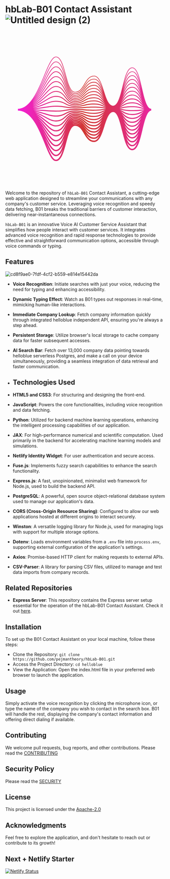# hbLab-B01 Contact Assistant ![Untitled design (2)](https://github.com/pejmantheory/hbLab-B01/assets/81389644/f3c88cfb-ddc7-47f6-8c43-3cc95940e6ff)<svg xmlns="http://www.w3.org/2000/svg" xmlns:xlink="http://www.w3.org/1999/xlink" width="500" zoomAndPan="magnify" viewBox="0 0 375 374.999991" height="500" preserveAspectRatio="xMidYMid meet" version="1.0"><defs><clipPath id="34b85fa005"><path d="M 29.476562 73.363281 L 345.226562 73.363281 L 345.226562 320.863281 L 29.476562 320.863281 Z M 29.476562 73.363281 " clip-rule="nonzero"/></clipPath><clipPath id="fcef4ce2b4"><path d="M 323.308594 148.664062 C 317.449219 123.3125 311.914062 99.363281 300.109375 99.363281 C 288.320312 99.363281 282.78125 121.542969 276.917969 145.027344 C 271.433594 166.988281 265.765625 189.695312 255 189.695312 C 244.207031 189.695312 238.546875 171.90625 233.078125 154.703125 C 227.460938 137.050781 221.652344 118.792969 209.894531 118.792969 C 198.242188 118.792969 192.414062 128.679688 186.773438 138.238281 C 181.074219 147.90625 175.6875 157.039062 164.789062 157.039062 C 154.015625 157.039062 148.351562 136.089844 142.875 115.828125 C 137.007812 94.136719 131.46875 73.648438 119.6875 73.648438 C 110.1875 73.648438 102.105469 93.109375 91.875 117.746094 C 77.222656 153.03125 58.988281 196.949219 29.476562 196.949219 L 29.476562 201.234375 C 61.652344 201.234375 79.046875 244.386719 93.023438 279.0625 C 102.371094 302.257812 109.753906 320.578125 119.6875 320.578125 C 132.222656 320.578125 137.859375 299.734375 143.828125 277.664062 C 149.210938 257.765625 154.773438 237.1875 164.789062 237.1875 C 175.125 237.1875 180.371094 246.082031 185.921875 255.5 C 191.703125 265.296875 197.679688 275.429688 209.894531 275.429688 C 222.378906 275.429688 228.296875 256.824219 234.019531 238.832031 C 239.382812 221.96875 244.929688 204.53125 255.003906 204.53125 C 264.992188 204.53125 270.566406 226.855469 275.957031 248.449219 C 281.917969 272.316406 287.546875 294.863281 300.113281 294.863281 C 312.6875 294.863281 318.3125 271.511719 324.269531 246.785156 C 329.410156 225.433594 335.242188 201.234375 345.21875 201.234375 L 345.21875 196.949219 C 334.46875 196.949219 328.792969 172.402344 323.308594 148.664062 Z M 164.789062 226.570312 C 161.601562 226.570312 158.84375 227.75 156.40625 229.777344 C 158.832031 227.367188 161.582031 225.925781 164.789062 225.925781 C 175.355469 225.925781 180.613281 232.292969 186.179688 239.035156 C 191.945312 246.019531 197.910156 253.242188 209.894531 253.242188 C 216.316406 253.242188 221 249.582031 224.828125 244.246094 C 220.96875 251.863281 216.375 257.53125 209.894531 257.53125 C 199.410156 257.53125 194.15625 250.320312 188.597656 242.6875 C 182.824219 234.765625 176.855469 226.570312 164.789062 226.570312 Z M 232.617188 193.511719 C 227.03125 192.675781 221.253906 191.8125 209.894531 191.8125 C 198.574219 191.8125 192.816406 192.277344 187.25 192.726562 C 181.730469 193.171875 176.019531 193.632812 164.789062 193.632812 C 153.613281 193.632812 147.929688 192.632812 142.433594 191.664062 C 136.84375 190.679688 131.058594 189.664062 119.683594 189.664062 C 110.65625 189.664062 102.621094 190.914062 93.316406 192.367188 C 85.476562 193.589844 76.589844 194.972656 65.074219 195.984375 C 76.777344 193.445312 85.816406 189.953125 93.78125 186.867188 C 103.363281 183.160156 110.933594 180.226562 119.683594 180.226562 C 130.691406 180.226562 136.054688 183.058594 141.730469 186.058594 C 147.390625 189.050781 153.246094 192.140625 164.789062 192.140625 C 176.195312 192.140625 181.992188 190.738281 187.597656 189.378906 C 193.078125 188.050781 198.75 186.675781 209.894531 186.675781 C 220.941406 186.675781 226.3125 189.089844 232.003906 191.644531 C 234.074219 192.574219 236.171875 193.515625 238.5625 194.332031 C 236.414062 194.082031 234.503906 193.796875 232.617188 193.511719 Z M 238.414062 196.59375 C 236.195312 196.855469 234.21875 197.148438 232.273438 197.4375 C 226.773438 198.261719 221.082031 199.113281 209.894531 199.113281 C 198.667969 199.113281 192.957031 198.652344 187.4375 198.207031 C 181.871094 197.757812 176.113281 197.292969 164.789062 197.292969 C 153.410156 197.292969 147.628906 198.3125 142.035156 199.296875 C 136.539062 200.265625 130.859375 201.265625 119.6875 201.265625 C 110.800781 201.265625 103.246094 200.683594 93.679688 199.953125 C 85.925781 199.359375 77.152344 198.6875 65.789062 198.191406 C 77.121094 197.179688 85.902344 195.8125 93.664062 194.601562 C 103.253906 193.105469 110.832031 191.925781 119.6875 191.925781 C 130.863281 191.925781 136.546875 192.925781 142.042969 193.894531 C 147.632812 194.878906 153.414062 195.894531 164.789062 195.894531 C 176.113281 195.894531 181.867188 195.429688 187.433594 194.980469 C 192.953125 194.535156 198.664062 194.074219 209.894531 194.074219 C 221.089844 194.074219 226.777344 194.925781 232.28125 195.75 C 234.226562 196.039062 236.195312 196.332031 238.414062 196.59375 Z M 93.5 202.300781 C 102.734375 203.007812 110.710938 203.621094 119.6875 203.621094 C 131.066406 203.621094 136.847656 202.601562 142.441406 201.617188 C 147.933594 200.648438 153.617188 199.648438 164.789062 199.648438 C 176.019531 199.648438 181.726562 200.109375 187.246094 200.554688 C 192.8125 201.003906 198.570312 201.46875 209.894531 201.46875 C 221.257812 201.46875 227.035156 200.605469 232.621094 199.769531 C 234.253906 199.523438 235.90625 199.277344 237.710938 199.050781 C 235.644531 199.800781 233.785156 200.636719 231.945312 201.460938 C 226.273438 204.011719 220.910156 206.417969 209.894531 206.417969 C 198.765625 206.417969 193.355469 205.109375 187.628906 203.71875 C 182.015625 202.359375 176.210938 200.953125 164.789062 200.953125 C 153.210938 200.953125 147.34375 204.054688 141.667969 207.054688 C 136.007812 210.042969 130.660156 212.867188 119.6875 212.867188 C 110.953125 212.867188 103.492188 210.550781 94.050781 207.617188 C 86.449219 205.257812 77.867188 202.59375 66.808594 200.59375 C 77.59375 201.082031 86.023438 201.726562 93.5 202.300781 Z M 277.335938 200.222656 C 282.933594 201.292969 288.722656 202.394531 300.109375 202.394531 C 311.457031 202.394531 317.222656 201.738281 322.796875 201.101562 C 324.574219 200.898438 326.375 200.691406 328.367188 200.507812 C 326.097656 201.425781 324.085938 202.460938 322.101562 203.488281 C 316.4375 206.421875 311.089844 209.191406 300.109375 209.191406 C 289.160156 209.191406 283.820312 206.136719 278.164062 202.902344 C 275.816406 201.558594 273.433594 200.203125 270.628906 199.066406 C 273.089844 199.414062 275.230469 199.820312 277.335938 200.222656 Z M 269.941406 196.59375 C 272.878906 196.210938 275.34375 195.742188 277.769531 195.28125 C 283.261719 194.230469 288.941406 193.148438 300.109375 193.148438 C 311.226562 193.148438 316.632812 194.714844 322.351562 196.371094 C 324.414062 196.964844 326.503906 197.570312 328.886719 198.097656 C 326.578125 198.300781 324.539062 198.53125 322.53125 198.761719 C 317.019531 199.390625 311.320312 200.039062 300.109375 200.039062 C 288.945312 200.039062 283.265625 198.957031 277.777344 197.910156 C 275.347656 197.449219 272.882812 196.976562 269.941406 196.59375 Z M 322.980469 194.199219 C 317.359375 192.570312 311.546875 190.886719 300.109375 190.886719 C 288.726562 190.886719 282.941406 191.992188 277.34375 193.058594 C 275.019531 193.503906 272.652344 193.953125 269.859375 194.324219 C 272.972656 193.136719 275.554688 191.664062 278.09375 190.210938 C 283.765625 186.964844 289.121094 183.902344 300.109375 183.902344 C 311.050781 183.902344 316.390625 187.605469 322.046875 191.527344 C 324.152344 192.984375 326.289062 194.464844 328.730469 195.746094 C 326.707031 195.273438 324.859375 194.742188 322.980469 194.199219 Z M 232.890625 189.671875 C 227.242188 187.132812 221.402344 184.511719 209.894531 184.511719 C 198.488281 184.511719 192.691406 185.914062 187.085938 187.273438 C 181.605469 188.601562 175.9375 189.972656 164.789062 189.972656 C 153.78125 189.972656 148.417969 187.140625 142.742188 184.144531 C 137.082031 181.152344 131.230469 178.0625 119.6875 178.0625 C 110.53125 178.0625 102.40625 181.207031 93 184.847656 C 85.125 187.898438 76.1875 191.351562 64.621094 193.859375 C 76.546875 189.789062 85.742188 184.125 93.835938 179.128906 C 103.433594 173.210938 111.015625 168.53125 119.6875 168.53125 C 130.570312 168.53125 135.90625 173.226562 141.554688 178.203125 C 147.242188 183.210938 153.125 188.386719 164.789062 188.386719 C 176.269531 188.386719 182.09375 186.035156 187.730469 183.757812 C 193.433594 181.457031 198.820312 179.28125 209.894531 179.28125 C 220.828125 179.28125 226.171875 183.28125 231.828125 187.515625 C 233.875 189.046875 235.949219 190.59375 238.304688 191.949219 C 236.410156 191.25 234.667969 190.46875 232.890625 189.671875 Z M 93.324219 209.957031 C 102.582031 212.832031 110.582031 215.316406 119.6875 215.316406 C 131.265625 215.316406 137.132812 212.214844 142.808594 209.21875 C 148.46875 206.226562 153.816406 203.402344 164.789062 203.402344 C 175.917969 203.402344 181.328125 204.710938 187.054688 206.101562 C 192.667969 207.460938 198.472656 208.867188 209.894531 208.867188 C 221.433594 208.867188 227.289062 206.238281 232.949219 203.695312 C 234.078125 203.1875 235.195312 202.6875 236.34375 202.210938 C 234.710938 203.273438 233.191406 204.40625 231.6875 205.53125 C 226.0625 209.742188 220.75 213.71875 209.894531 213.71875 C 198.867188 213.71875 193.5 211.550781 187.816406 209.257812 C 182.160156 206.976562 176.3125 204.613281 164.789062 204.613281 C 153.035156 204.613281 147.117188 209.820312 141.398438 214.859375 C 135.78125 219.800781 130.480469 224.46875 119.683594 224.46875 C 111.101562 224.46875 103.726562 220.441406 94.390625 215.347656 C 87.039062 211.332031 78.777344 206.824219 68.210938 203.351562 C 78.273438 205.285156 86.230469 207.753906 93.324219 209.957031 Z M 276.949219 205.027344 C 282.632812 208.28125 288.507812 211.640625 300.109375 211.640625 C 311.6875 211.640625 317.554688 208.605469 323.226562 205.664062 C 324.476562 205.015625 325.714844 204.378906 327 203.777344 C 325.160156 205.203125 323.472656 206.753906 321.804688 208.289062 C 316.191406 213.460938 310.890625 218.34375 300.109375 218.34375 C 289.34375 218.34375 284.042969 213.292969 278.433594 207.941406 C 276.433594 206.035156 274.402344 204.109375 272.113281 202.40625 C 273.789062 203.226562 275.359375 204.117188 276.949219 205.027344 Z M 323.28125 189.746094 C 317.601562 185.808594 311.726562 181.734375 300.109375 181.734375 C 288.546875 181.734375 282.683594 185.085938 277.019531 188.328125 C 274.839844 189.578125 272.703125 190.792969 270.28125 191.824219 C 273.289062 189.871094 275.796875 187.480469 278.269531 185.121094 C 283.917969 179.738281 289.25 174.65625 300.109375 174.65625 C 310.929688 174.65625 316.257812 180.5 321.898438 186.6875 C 323.820312 188.792969 325.757812 190.917969 327.9375 192.816406 C 326.332031 191.855469 324.816406 190.808594 323.28125 189.746094 Z M 233.070312 185.855469 C 227.390625 181.605469 221.515625 177.210938 209.894531 177.210938 C 198.417969 177.210938 192.589844 179.5625 186.953125 181.835938 C 181.25 184.140625 175.863281 186.316406 164.789062 186.316406 C 153.902344 186.316406 148.570312 181.617188 142.921875 176.644531 C 137.234375 171.636719 131.351562 166.460938 119.6875 166.460938 C 110.425781 166.460938 102.234375 171.515625 92.75 177.367188 C 84.863281 182.230469 75.917969 187.742188 64.375 191.742188 C 76.398438 186.144531 85.671875 178.308594 93.832031 171.410156 C 103.464844 163.269531 111.070312 156.835938 119.6875 156.835938 C 130.492188 156.835938 135.824219 163.410156 141.46875 170.367188 C 147.160156 177.382812 153.042969 184.632812 164.789062 184.632812 C 176.324219 184.632812 182.171875 181.328125 187.828125 178.132812 C 193.511719 174.917969 198.878906 171.886719 209.894531 171.886719 C 220.75 171.886719 226.085938 177.476562 231.734375 183.394531 C 233.585938 185.335938 235.464844 187.296875 237.550781 189.0625 C 236.007812 188.054688 234.550781 186.964844 233.070312 185.855469 Z M 93.175781 217.578125 C 102.445312 222.640625 110.453125 227.011719 119.6875 227.011719 C 131.441406 227.011719 137.355469 221.804688 143.078125 216.765625 C 148.691406 211.824219 153.992188 207.15625 164.789062 207.15625 C 175.820312 207.15625 181.183594 209.324219 186.867188 211.617188 C 192.523438 213.902344 198.371094 216.261719 209.894531 216.261719 C 221.59375 216.261719 227.5 211.84375 233.210938 207.570312 C 233.539062 207.320312 233.871094 207.074219 234.199219 206.828125 C 233.28125 207.746094 232.382812 208.679688 231.496094 209.613281 C 225.894531 215.480469 220.605469 221.019531 209.894531 221.019531 C 198.964844 221.019531 193.632812 218.007812 187.988281 214.816406 C 182.296875 211.601562 176.410156 208.273438 164.789062 208.273438 C 152.886719 208.273438 146.949219 215.585938 141.214844 222.660156 C 135.617188 229.554688 130.332031 236.070312 119.683594 236.070312 C 111.242188 236.070312 103.9375 230.351562 94.691406 223.117188 C 87.714844 217.65625 79.914062 211.558594 70.078125 206.691406 C 79.214844 209.960938 86.570312 213.972656 93.175781 217.578125 Z M 276.679688 209.785156 C 282.40625 215.242188 288.324219 220.890625 300.109375 220.890625 C 311.882812 220.890625 317.804688 215.433594 323.527344 210.160156 C 323.910156 209.804688 324.292969 209.453125 324.675781 209.105469 C 323.628906 210.410156 322.617188 211.746094 321.613281 213.078125 C 316.015625 220.492188 310.730469 227.5 300.109375 227.5 C 289.492188 227.5 284.207031 220.441406 278.609375 212.972656 C 277.328125 211.257812 276.03125 209.53125 274.664062 207.878906 C 275.335938 208.503906 276.003906 209.140625 276.679688 209.785156 Z M 323.429688 185.292969 C 317.734375 179.042969 311.847656 172.582031 300.109375 172.582031 C 288.417969 172.582031 282.535156 178.195312 276.839844 183.621094 C 275.019531 185.359375 273.230469 187.0625 271.277344 188.574219 C 273.886719 186.019531 276.132812 183.023438 278.347656 180.066406 C 283.992188 172.527344 289.328125 165.40625 300.109375 165.40625 C 310.859375 165.40625 316.195312 173.414062 321.84375 181.890625 C 323.386719 184.210938 324.949219 186.546875 326.636719 188.726562 C 325.554688 187.617188 324.496094 186.460938 323.429688 185.292969 Z M 233.164062 182.03125 C 227.476562 176.070312 221.59375 169.90625 209.894531 169.90625 C 198.359375 169.90625 192.511719 173.210938 186.855469 176.410156 C 181.171875 179.621094 175.804688 182.65625 164.789062 182.65625 C 153.984375 182.65625 148.652344 176.082031 143.003906 169.121094 C 137.316406 162.109375 131.433594 154.859375 119.6875 154.859375 C 110.347656 154.859375 102.101562 161.828125 92.554688 169.902344 C 84.675781 176.5625 75.742188 184.105469 64.257812 189.589844 C 76.296875 182.472656 85.597656 172.503906 93.78125 163.722656 C 103.078125 153.753906 111.109375 145.140625 119.6875 145.140625 C 130.441406 145.140625 135.785156 153.605469 141.441406 162.570312 C 147.121094 171.570312 152.996094 180.878906 164.789062 180.878906 C 176.371094 180.878906 182.230469 176.621094 187.894531 172.503906 C 193.566406 168.382812 198.925781 164.488281 209.894531 164.488281 C 220.699219 164.488281 226.039062 171.683594 231.691406 179.300781 C 233.214844 181.351562 234.753906 183.421875 236.410156 185.351562 C 235.3125 184.28125 234.242188 183.164062 233.164062 182.03125 Z M 93.070312 225.191406 C 102.332031 232.445312 110.335938 238.707031 119.6875 238.707031 C 131.589844 238.707031 137.523438 231.394531 143.261719 224.320312 C 148.855469 217.425781 154.140625 210.910156 164.789062 210.910156 C 175.71875 210.910156 181.050781 213.921875 186.695312 217.113281 C 192.386719 220.332031 198.269531 223.660156 209.894531 223.660156 C 220.597656 223.660156 226.46875 218.578125 231.738281 213.164062 C 231.609375 213.335938 231.480469 213.507812 231.351562 213.679688 C 225.761719 221.210938 220.484375 228.324219 209.894531 228.324219 C 199.0625 228.324219 193.757812 224.46875 188.144531 220.386719 C 182.425781 216.230469 176.507812 211.933594 164.789062 211.933594 C 152.761719 211.933594 146.824219 221.339844 141.082031 230.4375 C 135.492188 239.300781 130.207031 247.671875 119.6875 247.671875 C 111.375 247.671875 104.128906 240.273438 94.953125 230.90625 C 88.519531 224.339844 81.382812 217.0625 72.570312 210.992188 C 80.535156 215.390625 87.109375 220.527344 93.070312 225.191406 Z M 278.734375 217.972656 C 278.347656 217.304688 277.957031 216.632812 277.5625 215.96875 C 282.992188 223.160156 288.910156 230.136719 300.109375 230.136719 C 310.886719 230.136719 316.769531 223.722656 322.035156 216.878906 C 321.851562 217.199219 321.667969 217.515625 321.484375 217.835938 C 315.886719 227.511719 310.601562 236.648438 300.109375 236.648438 C 289.617188 236.648438 284.332031 227.578125 278.734375 217.972656 Z M 323.488281 180.792969 C 317.800781 172.257812 311.917969 163.429688 300.109375 163.429688 C 288.339844 163.429688 282.457031 171.285156 276.765625 178.882812 C 275.445312 180.644531 274.140625 182.382812 272.777344 184.015625 C 274.78125 181.210938 276.585938 178.113281 278.371094 175.050781 C 284.027344 165.335938 289.375 156.164062 300.109375 156.164062 C 310.816406 156.164062 316.167969 166.347656 321.832031 177.132812 C 322.890625 179.15625 323.960938 181.191406 325.074219 183.164062 C 324.546875 182.382812 324.019531 181.589844 323.488281 180.792969 Z M 233.203125 178.179688 C 227.523438 170.523438 221.644531 162.605469 209.894531 162.605469 C 198.3125 162.605469 192.453125 166.863281 186.789062 170.980469 C 181.117188 175.101562 175.761719 178.996094 164.789062 178.996094 C 154.035156 178.996094 148.691406 170.527344 143.035156 161.566406 C 137.355469 152.5625 131.480469 143.257812 119.6875 143.257812 C 110.289062 143.257812 102 152.144531 92.40625 162.4375 C 84.539062 170.878906 75.617188 180.433594 64.203125 187.394531 C 76.210938 178.769531 85.515625 166.699219 93.703125 156.070312 C 103.054688 143.929688 111.128906 133.445312 119.6875 133.445312 C 130.417969 133.445312 135.773438 143.816406 141.445312 154.800781 C 147.109375 165.777344 152.96875 177.125 164.789062 177.125 C 176.40625 177.125 182.269531 171.917969 187.9375 166.882812 C 193.605469 161.847656 198.960938 157.09375 209.894531 157.09375 C 220.667969 157.09375 226.019531 165.902344 231.683594 175.230469 C 232.804688 177.078125 233.9375 178.9375 235.117188 180.734375 C 234.476562 179.894531 233.84375 179.039062 233.203125 178.179688 Z M 93.003906 232.816406 C 102.246094 242.253906 110.226562 250.402344 119.6875 250.402344 C 131.714844 250.402344 137.652344 240.992188 143.390625 231.898438 C 148.984375 223.035156 154.265625 214.664062 164.789062 214.664062 C 175.621094 214.664062 180.925781 218.519531 186.539062 222.597656 C 192.257812 226.753906 198.175781 231.054688 209.894531 231.054688 C 219.152344 231.054688 224.800781 226.261719 229.542969 220.511719 C 224.53125 228.605469 219.3125 235.625 209.894531 235.625 C 199.15625 235.625 193.871094 230.933594 188.28125 225.964844 C 182.539062 220.867188 176.601562 215.59375 164.789062 215.59375 C 152.652344 215.59375 146.71875 227.085938 140.984375 238.195312 C 135.386719 249.035156 130.101562 259.273438 119.6875 259.273438 C 111.492188 259.273438 103.933594 249.742188 95.179688 238.710938 C 89.472656 231.511719 83.207031 223.625 75.6875 216.703125 C 82.257812 221.855469 87.859375 227.566406 93.003906 232.816406 Z M 300.109375 239.382812 C 309.390625 239.382812 315.042969 233.308594 319.769531 225.992188 C 314.714844 236.585938 309.492188 245.804688 300.109375 245.804688 C 290.4375 245.804688 285.183594 236.167969 279.980469 225.347656 C 284.804688 232.941406 290.519531 239.382812 300.109375 239.382812 Z M 323.5 176.257812 C 317.824219 165.453125 311.957031 154.277344 300.113281 154.277344 C 288.292969 154.277344 282.421875 164.355469 276.742188 174.101562 C 275.976562 175.417969 275.214844 176.722656 274.445312 177.996094 C 275.804688 175.429688 277.089844 172.734375 278.363281 170.0625 C 284.039062 158.160156 289.398438 146.914062 300.113281 146.914062 C 310.800781 146.914062 316.164062 159.296875 321.84375 172.40625 C 322.449219 173.800781 323.054688 175.199219 323.671875 176.585938 C 323.613281 176.476562 323.558594 176.367188 323.5 176.257812 Z M 233.214844 174.304688 C 227.542969 164.960938 221.675781 155.304688 209.894531 155.304688 C 198.277344 155.304688 192.417969 160.511719 186.75 165.546875 C 181.078125 170.582031 175.726562 175.335938 164.789062 175.335938 C 154.058594 175.335938 148.703125 164.960938 143.03125 153.980469 C 137.367188 143.003906 131.507812 131.65625 119.6875 131.65625 C 110.246094 131.65625 101.921875 142.464844 92.285156 154.976562 C 84.433594 165.167969 75.539062 176.707031 64.21875 185.140625 C 76.152344 175.015625 85.429688 160.890625 93.601562 148.449219 C 103.007812 134.121094 111.132812 121.75 119.6875 121.75 C 130.40625 121.75 135.777344 134.039062 141.460938 147.050781 C 147.113281 159.992188 152.960938 173.371094 164.789062 173.371094 C 176.429688 173.371094 182.289062 167.21875 187.957031 161.273438 C 193.628906 155.320312 198.984375 149.695312 209.898438 149.695312 C 220.65625 149.695312 226.019531 160.132812 231.695312 171.183594 C 232.433594 172.621094 233.179688 174.0625 233.9375 175.488281 C 233.695312 175.09375 233.453125 174.699219 233.214844 174.304688 Z M 92.96875 240.464844 C 102.175781 252.074219 110.128906 262.097656 119.6875 262.097656 C 131.820312 262.097656 137.753906 250.605469 143.492188 239.492188 C 149.089844 228.65625 154.375 218.417969 164.789062 218.417969 C 175.53125 218.417969 180.8125 223.109375 186.40625 228.078125 C 192.144531 233.175781 198.082031 238.449219 209.894531 238.449219 C 218.011719 238.449219 223.355469 234.023438 227.734375 228.246094 C 223.203125 236.402344 218.171875 242.925781 209.894531 242.925781 C 199.246094 242.925781 193.976562 237.394531 188.398438 231.542969 C 182.644531 225.5 176.691406 219.25 164.789062 219.25 C 152.558594 219.25 146.632812 232.816406 140.902344 245.9375 C 135.296875 258.761719 130.007812 270.875 119.6875 270.875 C 111.605469 270.875 104.089844 259.585938 95.386719 246.515625 C 90.65625 239.414062 85.546875 231.746094 79.648438 224.636719 C 84.542969 229.855469 88.902344 235.339844 92.96875 240.464844 Z M 300.109375 248.628906 C 308.21875 248.628906 313.550781 243.023438 317.90625 235.671875 C 313.4375 246.113281 308.261719 254.957031 300.109375 254.957031 C 291.710938 254.957031 286.472656 245.792969 281.914062 235.195312 C 286.339844 242.765625 291.753906 248.628906 300.109375 248.628906 Z M 300.109375 145.125 C 288.269531 145.125 282.414062 157.410156 276.75 169.292969 C 276.460938 169.902344 276.167969 170.507812 275.878906 171.113281 C 276.714844 169.128906 277.53125 167.109375 278.34375 165.097656 C 283.78125 151.613281 289.40625 137.667969 300.109375 137.667969 C 310.796875 137.667969 316.425781 152.933594 321.871094 167.695312 C 322.097656 168.3125 322.328125 168.929688 322.554688 169.550781 C 317.167969 157.195312 311.328125 145.125 300.109375 145.125 Z M 209.894531 148 C 198.257812 148 192.394531 154.152344 186.730469 160.101562 C 181.058594 166.054688 175.703125 171.675781 164.789062 171.675781 C 154.070312 171.675781 148.699219 159.386719 143.015625 146.375 C 137.363281 133.433594 131.515625 120.054688 119.6875 120.054688 C 110.21875 120.054688 102.261719 132.171875 92.183594 147.519531 C 84.308594 159.515625 75.386719 173.097656 64.058594 183.019531 C 75.996094 171.394531 85.296875 155.160156 93.488281 140.859375 C 102.953125 124.328125 111.128906 110.054688 119.6875 110.054688 C 130.410156 110.054688 136.042969 124.929688 141.488281 139.316406 C 147.128906 154.214844 152.960938 169.617188 164.789062 169.617188 C 176.441406 169.617188 182.296875 162.527344 187.960938 155.667969 C 193.636719 148.792969 198.996094 142.300781 209.894531 142.300781 C 220.652344 142.300781 226.027344 154.371094 231.71875 167.148438 C 232.140625 168.097656 232.566406 169.050781 232.992188 170.003906 C 227.398438 159.113281 221.542969 148 209.894531 148 Z M 92.957031 248.136719 C 102.5 262.472656 110.039062 273.792969 119.6875 273.792969 C 130.609375 273.792969 136.503906 262.972656 141.71875 251.316406 C 141.421875 252.101562 141.125 252.886719 140.828125 253.667969 C 135.464844 267.832031 129.921875 282.476562 119.6875 282.476562 C 111.707031 282.476562 104.230469 269.433594 95.570312 254.332031 C 92.050781 248.1875 88.316406 241.675781 84.195312 235.34375 C 87.300781 239.648438 90.195312 243.992188 92.957031 248.136719 Z M 153.222656 228.753906 C 156.359375 224.738281 160.042969 222.171875 164.789062 222.171875 C 175.441406 222.171875 180.707031 227.703125 186.285156 233.554688 C 192.042969 239.597656 197.992188 245.847656 209.894531 245.847656 C 217.101562 245.847656 222.125 241.789062 226.214844 236.160156 C 222.039062 244.183594 217.242188 250.226562 209.894531 250.226562 C 199.328125 250.226562 194.070312 243.859375 188.503906 237.117188 C 182.738281 230.132812 176.777344 222.910156 164.789062 222.910156 C 160.128906 222.910156 156.386719 225.152344 153.222656 228.753906 Z M 300.109375 257.875 C 307.292969 257.875 312.300781 252.726562 316.363281 245.546875 C 312.21875 255.925781 307.328125 264.105469 300.109375 264.105469 C 292.675781 264.105469 287.710938 255.675781 283.484375 245.15625 C 287.617188 252.519531 292.707031 257.875 300.109375 257.875 Z M 300.109375 135.972656 C 288.398438 135.972656 282.554688 150.125 276.964844 163.976562 C 277.417969 162.703125 277.867188 161.421875 278.3125 160.148438 C 283.765625 144.550781 289.402344 128.421875 300.109375 128.421875 C 310.679688 128.421875 316.3125 145.59375 321.710938 162.402344 C 316.554688 148.722656 310.761719 135.972656 300.109375 135.972656 Z M 300.109375 126.820312 C 288.933594 126.820312 283.113281 141.671875 277.753906 156.894531 C 277.929688 156.332031 278.101562 155.769531 278.277344 155.207031 C 283.738281 137.492188 289.390625 119.175781 300.109375 119.175781 C 310.261719 119.175781 315.871094 137.058594 321.085938 155.316406 C 316.085938 140.335938 310.347656 126.820312 300.109375 126.820312 Z M 209.894531 140.699219 C 198.242188 140.699219 192.386719 147.789062 186.726562 154.648438 C 181.050781 161.523438 175.6875 168.015625 164.789062 168.015625 C 154.066406 168.015625 148.433594 153.136719 142.988281 138.75 C 137.347656 123.855469 131.515625 108.453125 119.6875 108.453125 C 110.199219 108.453125 102.210938 122.402344 92.097656 140.0625 C 84.191406 153.867188 75.234375 169.503906 63.898438 180.90625 C 75.832031 167.789062 85.15625 149.445312 93.359375 133.296875 C 102.886719 114.546875 111.113281 98.355469 119.6875 98.355469 C 130.417969 98.355469 136.066406 115.253906 141.523438 131.59375 C 147.152344 148.441406 152.972656 165.863281 164.789062 165.863281 C 176.449219 165.863281 182.296875 157.835938 187.949219 150.074219 C 193.632812 142.273438 199 134.90625 209.894531 134.90625 C 220.660156 134.90625 226.296875 149.25 231.746094 163.125 C 231.925781 163.578125 232.105469 164.035156 232.285156 164.492188 C 226.898438 152.46875 221.070312 140.699219 209.894531 140.699219 Z M 92.957031 255.832031 C 102.457031 272.402344 109.960938 285.492188 119.6875 285.492188 C 128.992188 285.492188 134.648438 276.5625 139.324219 265.675781 C 134.371094 280.28125 128.941406 294.078125 119.6875 294.078125 C 111.800781 294.078125 104.363281 279.285156 95.75 262.15625 C 93.601562 257.890625 91.378906 253.46875 89.035156 249.03125 C 90.375 251.328125 91.683594 253.605469 92.957031 255.832031 Z M 300.109375 267.121094 C 306.554688 267.121094 311.242188 262.394531 315.066406 255.488281 C 311.179688 265.664062 306.574219 273.261719 300.109375 273.261719 C 293.449219 273.261719 288.761719 265.460938 284.804688 255.160156 C 288.691406 262.226562 293.46875 267.121094 300.109375 267.121094 Z M 300.109375 117.667969 C 289.304688 117.667969 283.515625 133.398438 278.308594 150.019531 C 283.761719 130.261719 289.417969 109.925781 300.109375 109.925781 C 309.949219 109.925781 315.527344 128.609375 320.609375 148.277344 C 315.601562 131.535156 310.089844 117.667969 300.109375 117.667969 Z M 231.785156 159.113281 C 226.539062 145.941406 220.738281 133.398438 209.894531 133.398438 C 198.234375 133.398438 192.386719 141.425781 186.734375 149.1875 C 181.050781 156.988281 175.683594 164.355469 164.789062 164.355469 C 154.054688 164.355469 148.410156 147.460938 142.953125 131.117188 C 137.324219 114.269531 131.503906 96.847656 119.6875 96.847656 C 110.191406 96.847656 102.171875 112.632812 92.019531 132.613281 C 84.046875 148.308594 75.003906 166.097656 63.578125 179.003906 C 75.582031 164.386719 84.972656 143.839844 93.230469 125.761719 C 102.816406 104.78125 111.09375 86.660156 119.6875 86.660156 C 130.4375 86.660156 136.09375 105.582031 141.5625 123.882812 C 147.179688 142.675781 152.988281 162.109375 164.792969 162.109375 C 176.449219 162.109375 182.289062 153.152344 187.933594 144.488281 C 193.625 135.757812 199.003906 127.507812 209.898438 127.507812 C 220.671875 127.507812 226.320312 143.574219 231.785156 159.109375 C 231.78125 159.113281 231.78125 159.113281 231.785156 159.113281 Z M 95.917969 269.988281 C 95.121094 268.210938 94.316406 266.410156 93.496094 264.59375 C 102.699219 282.886719 110.070312 297.1875 119.6875 297.1875 C 127.914062 297.1875 133.28125 289.386719 137.636719 279.140625 C 133.085938 293.394531 127.882812 305.679688 119.6875 305.679688 C 111.890625 305.679688 104.488281 289.140625 95.917969 269.988281 Z M 164.789062 229.679688 C 171.070312 229.679688 175.472656 232.265625 179.1875 235.980469 C 175.441406 232.550781 170.894531 230.230469 164.789062 230.230469 C 162.484375 230.230469 160.417969 230.878906 158.535156 232.054688 C 160.417969 230.542969 162.484375 229.679688 164.789062 229.679688 Z M 188.683594 248.257812 C 188.292969 247.660156 187.902344 247.0625 187.511719 246.464844 C 192.875 253.730469 198.816406 260.636719 209.894531 260.636719 C 215.683594 260.636719 220.0625 257.316406 223.671875 252.277344 C 220.039062 259.609375 215.730469 264.832031 209.894531 264.832031 C 199.484375 264.832031 194.238281 256.78125 188.683594 248.257812 Z M 300.109375 276.367188 C 305.90625 276.367188 310.222656 272.269531 313.789062 265.878906 C 310.160156 275.542969 305.871094 282.414062 300.109375 282.414062 C 294.078125 282.414062 289.664062 275.15625 285.933594 265.140625 C 289.609375 271.875 294.09375 276.367188 300.109375 276.367188 Z M 300.109375 100.679688 C 309.75 100.679688 315.308594 120.410156 320.308594 141.601562 C 315.382812 123.414062 309.898438 108.515625 300.109375 108.515625 C 289.507812 108.515625 283.953125 124.699219 278.683594 143.398438 C 284.019531 122.066406 289.667969 100.679688 300.109375 100.679688 Z M 93.09375 118.25 C 102.738281 95.023438 111.066406 74.964844 119.6875 74.964844 C 130.457031 74.964844 136.121094 95.914062 141.601562 116.175781 C 147.46875 137.867188 153.007812 158.355469 164.789062 158.355469 C 176.441406 158.355469 182.273438 148.46875 187.910156 138.910156 C 193.609375 129.242188 198.996094 120.113281 209.894531 120.113281 C 220.445312 120.113281 226.089844 137.105469 231.449219 153.933594 C 226.292969 139.554688 220.515625 126.097656 209.894531 126.097656 C 198.234375 126.097656 192.398438 135.054688 186.75 143.714844 C 181.058594 152.449219 175.683594 160.695312 164.789062 160.695312 C 154.039062 160.695312 148.382812 141.773438 142.914062 123.476562 C 137.296875 104.683594 131.488281 85.25 119.6875 85.25 C 110.1875 85.25 102.136719 102.867188 91.945312 125.171875 C 83.890625 142.804688 74.75 162.808594 63.203125 177.222656 C 75.300781 161.101562 84.769531 138.296875 93.09375 118.25 Z M 119.6875 317.28125 C 112.332031 317.28125 104.96875 299.84375 97.207031 280.625 C 104.734375 297.003906 111.335938 308.882812 119.6875 308.882812 C 127.074219 308.882812 132.066406 302.25 136.152344 292.6875 C 131.925781 306.332031 126.988281 317.28125 119.6875 317.28125 Z M 159.660156 235.207031 C 161.234375 234.066406 162.933594 233.433594 164.789062 233.433594 C 169.347656 233.433594 172.914062 234.976562 175.953125 237.425781 C 172.863281 235.242188 169.242188 233.890625 164.789062 233.890625 C 162.933594 233.890625 161.234375 234.359375 159.660156 235.207031 Z M 209.894531 272.132812 C 200.355469 272.132812 195.152344 264.554688 190.042969 255.984375 C 194.8125 262.5625 200.511719 268.035156 209.894531 268.035156 C 215.171875 268.035156 219.273438 264.980469 222.6875 260.226562 C 219.257812 267.285156 215.207031 272.132812 209.894531 272.132812 Z M 300.109375 291.566406 C 294.703125 291.566406 290.589844 285.015625 287.097656 275.585938 C 290.53125 281.742188 294.671875 285.617188 300.109375 285.617188 C 305.316406 285.617188 309.328125 281.953125 312.667969 276.078125 C 309.265625 285.175781 305.234375 291.566406 300.109375 291.566406 Z M 300.109375 291.566406 " clip-rule="nonzero"/></clipPath><linearGradient x1="0.000000564145" gradientTransform="matrix(0.659186, 0, 0, 0.65936, 29.474964, 73.647188)" y1="187.25" x2="478.993012" gradientUnits="userSpaceOnUse" y2="187.25" id="61e4b07950"><stop stop-opacity="1" stop-color="rgb(95.698547%, 12.199402%, 84.298706%)" offset="0"/><stop stop-opacity="1" stop-color="rgb(95.605469%, 12.260437%, 83.851624%)" offset="0.00390625"/><stop stop-opacity="1" stop-color="rgb(95.51239%, 12.321472%, 83.404541%)" offset="0.0078125"/><stop stop-opacity="1" stop-color="rgb(95.404053%, 12.391663%, 82.891846%)" offset="0.0117188"/><stop stop-opacity="1" stop-color="rgb(95.297241%, 12.463379%, 82.37915%)" offset="0.015625"/><stop stop-opacity="1" stop-color="rgb(95.19043%, 12.533569%, 81.866455%)" offset="0.0195312"/><stop stop-opacity="1" stop-color="rgb(95.083618%, 12.60376%, 81.35376%)" offset="0.0234375"/><stop stop-opacity="1" stop-color="rgb(94.975281%, 12.67395%, 80.841064%)" offset="0.0273438"/><stop stop-opacity="1" stop-color="rgb(94.868469%, 12.744141%, 80.328369%)" offset="0.03125"/><stop stop-opacity="1" stop-color="rgb(94.761658%, 12.814331%, 79.815674%)" offset="0.0351562"/><stop stop-opacity="1" stop-color="rgb(94.654846%, 12.886047%, 79.302979%)" offset="0.0390625"/><stop stop-opacity="1" stop-color="rgb(94.546509%, 12.956238%, 78.790283%)" offset="0.0429687"/><stop stop-opacity="1" stop-color="rgb(94.439697%, 13.026428%, 78.277588%)" offset="0.046875"/><stop stop-opacity="1" stop-color="rgb(94.33136%, 13.096619%, 77.764893%)" offset="0.0507812"/><stop stop-opacity="1" stop-color="rgb(94.224548%, 13.166809%, 77.252197%)" offset="0.0546875"/><stop stop-opacity="1" stop-color="rgb(94.117737%, 13.237%, 76.739502%)" offset="0.0585937"/><stop stop-opacity="1" stop-color="rgb(94.010925%, 13.308716%, 76.226807%)" offset="0.0625"/><stop stop-opacity="1" stop-color="rgb(93.902588%, 13.378906%, 75.714111%)" offset="0.0664062"/><stop stop-opacity="1" stop-color="rgb(93.795776%, 13.449097%, 75.201416%)" offset="0.0703125"/><stop stop-opacity="1" stop-color="rgb(93.688965%, 13.519287%, 74.688721%)" offset="0.0742188"/><stop stop-opacity="1" stop-color="rgb(93.582153%, 13.591003%, 74.176025%)" offset="0.078125"/><stop stop-opacity="1" stop-color="rgb(93.473816%, 13.661194%, 73.66333%)" offset="0.0820312"/><stop stop-opacity="1" stop-color="rgb(93.367004%, 13.731384%, 73.150635%)" offset="0.0859375"/><stop stop-opacity="1" stop-color="rgb(93.260193%, 13.801575%, 72.637939%)" offset="0.0898437"/><stop stop-opacity="1" stop-color="rgb(93.153381%, 13.871765%, 72.125244%)" offset="0.09375"/><stop stop-opacity="1" stop-color="rgb(93.045044%, 13.941956%, 71.612549%)" offset="0.0976562"/><stop stop-opacity="1" stop-color="rgb(92.938232%, 14.013672%, 71.099854%)" offset="0.101562"/><stop stop-opacity="1" stop-color="rgb(92.829895%, 14.083862%, 70.585632%)" offset="0.105469"/><stop stop-opacity="1" stop-color="rgb(92.723083%, 14.154053%, 70.072937%)" offset="0.109375"/><stop stop-opacity="1" stop-color="rgb(92.616272%, 14.224243%, 69.560242%)" offset="0.113281"/><stop stop-opacity="1" stop-color="rgb(92.50946%, 14.294434%, 69.047546%)" offset="0.117187"/><stop stop-opacity="1" stop-color="rgb(92.401123%, 14.364624%, 68.534851%)" offset="0.121094"/><stop stop-opacity="1" stop-color="rgb(92.294312%, 14.43634%, 68.022156%)" offset="0.125"/><stop stop-opacity="1" stop-color="rgb(92.1875%, 14.506531%, 67.50946%)" offset="0.128906"/><stop stop-opacity="1" stop-color="rgb(92.080688%, 14.576721%, 66.996765%)" offset="0.132812"/><stop stop-opacity="1" stop-color="rgb(91.972351%, 14.646912%, 66.48407%)" offset="0.136719"/><stop stop-opacity="1" stop-color="rgb(91.86554%, 14.717102%, 65.971375%)" offset="0.140625"/><stop stop-opacity="1" stop-color="rgb(91.758728%, 14.787292%, 65.458679%)" offset="0.144531"/><stop stop-opacity="1" stop-color="rgb(91.651917%, 14.859009%, 64.945984%)" offset="0.148438"/><stop stop-opacity="1" stop-color="rgb(91.543579%, 14.929199%, 64.433289%)" offset="0.152344"/><stop stop-opacity="1" stop-color="rgb(91.436768%, 14.99939%, 63.920593%)" offset="0.15625"/><stop stop-opacity="1" stop-color="rgb(91.32843%, 15.06958%, 63.407898%)" offset="0.160156"/><stop stop-opacity="1" stop-color="rgb(91.221619%, 15.139771%, 62.895203%)" offset="0.164062"/><stop stop-opacity="1" stop-color="rgb(91.114807%, 15.209961%, 62.382507%)" offset="0.167969"/><stop stop-opacity="1" stop-color="rgb(91.007996%, 15.281677%, 61.869812%)" offset="0.171875"/><stop stop-opacity="1" stop-color="rgb(90.899658%, 15.351868%, 61.357117%)" offset="0.175781"/><stop stop-opacity="1" stop-color="rgb(90.792847%, 15.422058%, 60.844421%)" offset="0.179687"/><stop stop-opacity="1" stop-color="rgb(90.686035%, 15.492249%, 60.331726%)" offset="0.183594"/><stop stop-opacity="1" stop-color="rgb(90.579224%, 15.562439%, 59.819031%)" offset="0.1875"/><stop stop-opacity="1" stop-color="rgb(90.470886%, 15.632629%, 59.306335%)" offset="0.191406"/><stop stop-opacity="1" stop-color="rgb(90.364075%, 15.704346%, 58.79364%)" offset="0.195312"/><stop stop-opacity="1" stop-color="rgb(90.257263%, 15.774536%, 58.280945%)" offset="0.199219"/><stop stop-opacity="1" stop-color="rgb(90.150452%, 15.844727%, 57.76825%)" offset="0.203125"/><stop stop-opacity="1" stop-color="rgb(90.042114%, 15.914917%, 57.255554%)" offset="0.207031"/><stop stop-opacity="1" stop-color="rgb(89.935303%, 15.985107%, 56.742859%)" offset="0.210937"/><stop stop-opacity="1" stop-color="rgb(89.828491%, 16.055298%, 56.230164%)" offset="0.214844"/><stop stop-opacity="1" stop-color="rgb(89.72168%, 16.127014%, 55.717468%)" offset="0.21875"/><stop stop-opacity="1" stop-color="rgb(89.613342%, 16.197205%, 55.204773%)" offset="0.222656"/><stop stop-opacity="1" stop-color="rgb(89.506531%, 16.267395%, 54.692078%)" offset="0.226562"/><stop stop-opacity="1" stop-color="rgb(89.398193%, 16.337585%, 54.177856%)" offset="0.230469"/><stop stop-opacity="1" stop-color="rgb(89.291382%, 16.407776%, 53.665161%)" offset="0.234375"/><stop stop-opacity="1" stop-color="rgb(89.18457%, 16.477966%, 53.152466%)" offset="0.238281"/><stop stop-opacity="1" stop-color="rgb(89.077759%, 16.549683%, 52.639771%)" offset="0.242187"/><stop stop-opacity="1" stop-color="rgb(88.969421%, 16.619873%, 52.127075%)" offset="0.246094"/><stop stop-opacity="1" stop-color="rgb(88.86261%, 16.690063%, 51.61438%)" offset="0.25"/><stop stop-opacity="1" stop-color="rgb(88.755798%, 16.760254%, 51.101685%)" offset="0.253906"/><stop stop-opacity="1" stop-color="rgb(88.648987%, 16.830444%, 50.588989%)" offset="0.257812"/><stop stop-opacity="1" stop-color="rgb(88.540649%, 16.900635%, 50.076294%)" offset="0.261719"/><stop stop-opacity="1" stop-color="rgb(88.433838%, 16.972351%, 49.563599%)" offset="0.265625"/><stop stop-opacity="1" stop-color="rgb(88.327026%, 17.042542%, 49.050903%)" offset="0.269531"/><stop stop-opacity="1" stop-color="rgb(88.220215%, 17.112732%, 48.538208%)" offset="0.273437"/><stop stop-opacity="1" stop-color="rgb(88.111877%, 17.182922%, 48.025513%)" offset="0.277344"/><stop stop-opacity="1" stop-color="rgb(88.005066%, 17.253113%, 47.512817%)" offset="0.28125"/><stop stop-opacity="1" stop-color="rgb(87.896729%, 17.323303%, 47.000122%)" offset="0.285156"/><stop stop-opacity="1" stop-color="rgb(87.789917%, 17.39502%, 46.487427%)" offset="0.289062"/><stop stop-opacity="1" stop-color="rgb(87.683105%, 17.46521%, 45.974731%)" offset="0.292969"/><stop stop-opacity="1" stop-color="rgb(87.576294%, 17.5354%, 45.462036%)" offset="0.296875"/><stop stop-opacity="1" stop-color="rgb(87.467957%, 17.605591%, 44.949341%)" offset="0.300781"/><stop stop-opacity="1" stop-color="rgb(87.361145%, 17.677307%, 44.436646%)" offset="0.304687"/><stop stop-opacity="1" stop-color="rgb(87.254333%, 17.747498%, 43.92395%)" offset="0.308594"/><stop stop-opacity="1" stop-color="rgb(87.147522%, 17.817688%, 43.411255%)" offset="0.3125"/><stop stop-opacity="1" stop-color="rgb(87.039185%, 17.887878%, 42.89856%)" offset="0.316406"/><stop stop-opacity="1" stop-color="rgb(86.932373%, 17.958069%, 42.385864%)" offset="0.320312"/><stop stop-opacity="1" stop-color="rgb(86.825562%, 18.028259%, 41.873169%)" offset="0.324219"/><stop stop-opacity="1" stop-color="rgb(86.71875%, 18.099976%, 41.360474%)" offset="0.328125"/><stop stop-opacity="1" stop-color="rgb(86.610413%, 18.170166%, 40.847778%)" offset="0.332031"/><stop stop-opacity="1" stop-color="rgb(86.503601%, 18.240356%, 40.335083%)" offset="0.335937"/><stop stop-opacity="1" stop-color="rgb(86.395264%, 18.310547%, 39.822388%)" offset="0.339844"/><stop stop-opacity="1" stop-color="rgb(86.288452%, 18.380737%, 39.309692%)" offset="0.34375"/><stop stop-opacity="1" stop-color="rgb(86.181641%, 18.450928%, 38.795471%)" offset="0.347656"/><stop stop-opacity="1" stop-color="rgb(86.074829%, 18.522644%, 38.282776%)" offset="0.351562"/><stop stop-opacity="1" stop-color="rgb(85.966492%, 18.592834%, 37.770081%)" offset="0.355469"/><stop stop-opacity="1" stop-color="rgb(85.85968%, 18.663025%, 37.257385%)" offset="0.359375"/><stop stop-opacity="1" stop-color="rgb(85.752869%, 18.733215%, 36.74469%)" offset="0.363281"/><stop stop-opacity="1" stop-color="rgb(85.646057%, 18.803406%, 36.231995%)" offset="0.367187"/><stop stop-opacity="1" stop-color="rgb(85.53772%, 18.873596%, 35.719299%)" offset="0.371094"/><stop stop-opacity="1" stop-color="rgb(85.430908%, 18.945312%, 35.206604%)" offset="0.375"/><stop stop-opacity="1" stop-color="rgb(85.324097%, 19.015503%, 34.693909%)" offset="0.378906"/><stop stop-opacity="1" stop-color="rgb(85.217285%, 19.085693%, 34.181213%)" offset="0.382812"/><stop stop-opacity="1" stop-color="rgb(85.108948%, 19.155884%, 33.668518%)" offset="0.386719"/><stop stop-opacity="1" stop-color="rgb(85.002136%, 19.226074%, 33.155823%)" offset="0.390625"/><stop stop-opacity="1" stop-color="rgb(84.893799%, 19.296265%, 32.643127%)" offset="0.394531"/><stop stop-opacity="1" stop-color="rgb(84.786987%, 19.367981%, 32.130432%)" offset="0.398438"/><stop stop-opacity="1" stop-color="rgb(84.680176%, 19.438171%, 31.617737%)" offset="0.402344"/><stop stop-opacity="1" stop-color="rgb(84.573364%, 19.508362%, 31.105042%)" offset="0.40625"/><stop stop-opacity="1" stop-color="rgb(84.465027%, 19.578552%, 30.592346%)" offset="0.410156"/><stop stop-opacity="1" stop-color="rgb(84.358215%, 19.648743%, 30.079651%)" offset="0.414062"/><stop stop-opacity="1" stop-color="rgb(84.251404%, 19.718933%, 29.566956%)" offset="0.417969"/><stop stop-opacity="1" stop-color="rgb(84.144592%, 19.790649%, 29.05426%)" offset="0.421875"/><stop stop-opacity="1" stop-color="rgb(84.036255%, 19.86084%, 28.541565%)" offset="0.425781"/><stop stop-opacity="1" stop-color="rgb(83.929443%, 19.93103%, 28.02887%)" offset="0.429688"/><stop stop-opacity="1" stop-color="rgb(83.822632%, 20.001221%, 27.516174%)" offset="0.433594"/><stop stop-opacity="1" stop-color="rgb(83.71582%, 20.071411%, 27.003479%)" offset="0.4375"/><stop stop-opacity="1" stop-color="rgb(83.607483%, 20.141602%, 26.490784%)" offset="0.441406"/><stop stop-opacity="1" stop-color="rgb(83.500671%, 20.213318%, 25.978088%)" offset="0.445312"/><stop stop-opacity="1" stop-color="rgb(83.392334%, 20.283508%, 25.465393%)" offset="0.449219"/><stop stop-opacity="1" stop-color="rgb(83.285522%, 20.353699%, 24.952698%)" offset="0.453125"/><stop stop-opacity="1" stop-color="rgb(83.178711%, 20.423889%, 24.440002%)" offset="0.457031"/><stop stop-opacity="1" stop-color="rgb(83.071899%, 20.49408%, 23.927307%)" offset="0.460937"/><stop stop-opacity="1" stop-color="rgb(82.963562%, 20.56427%, 23.414612%)" offset="0.464844"/><stop stop-opacity="1" stop-color="rgb(82.85675%, 20.635986%, 22.901917%)" offset="0.46875"/><stop stop-opacity="1" stop-color="rgb(82.749939%, 20.706177%, 22.387695%)" offset="0.472656"/><stop stop-opacity="1" stop-color="rgb(82.643127%, 20.776367%, 21.875%)" offset="0.476562"/><stop stop-opacity="1" stop-color="rgb(82.53479%, 20.846558%, 21.362305%)" offset="0.480469"/><stop stop-opacity="1" stop-color="rgb(82.427979%, 20.916748%, 20.849609%)" offset="0.484375"/><stop stop-opacity="1" stop-color="rgb(82.321167%, 20.986938%, 20.336914%)" offset="0.488281"/><stop stop-opacity="1" stop-color="rgb(82.214355%, 21.058655%, 19.824219%)" offset="0.492187"/><stop stop-opacity="1" stop-color="rgb(82.106018%, 21.128845%, 19.311523%)" offset="0.496094"/><stop stop-opacity="1" stop-color="rgb(81.999207%, 21.199036%, 18.798828%)" offset="0.5"/><stop stop-opacity="1" stop-color="rgb(82.069397%, 21.153259%, 19.139099%)" offset="0.503906"/><stop stop-opacity="1" stop-color="rgb(82.139587%, 21.107483%, 19.480896%)" offset="0.507812"/><stop stop-opacity="1" stop-color="rgb(82.209778%, 21.060181%, 19.821167%)" offset="0.511719"/><stop stop-opacity="1" stop-color="rgb(82.279968%, 21.014404%, 20.161438%)" offset="0.515625"/><stop stop-opacity="1" stop-color="rgb(82.350159%, 20.968628%, 20.501709%)" offset="0.519531"/><stop stop-opacity="1" stop-color="rgb(82.421875%, 20.922852%, 20.843506%)" offset="0.523438"/><stop stop-opacity="1" stop-color="rgb(82.492065%, 20.875549%, 21.183777%)" offset="0.527344"/><stop stop-opacity="1" stop-color="rgb(82.562256%, 20.829773%, 21.524048%)" offset="0.53125"/><stop stop-opacity="1" stop-color="rgb(82.632446%, 20.783997%, 21.864319%)" offset="0.535156"/><stop stop-opacity="1" stop-color="rgb(82.702637%, 20.73822%, 22.206116%)" offset="0.539062"/><stop stop-opacity="1" stop-color="rgb(82.772827%, 20.692444%, 22.546387%)" offset="0.542969"/><stop stop-opacity="1" stop-color="rgb(82.843018%, 20.646667%, 22.886658%)" offset="0.546875"/><stop stop-opacity="1" stop-color="rgb(82.913208%, 20.599365%, 23.226929%)" offset="0.550781"/><stop stop-opacity="1" stop-color="rgb(82.983398%, 20.553589%, 23.568726%)" offset="0.554688"/><stop stop-opacity="1" stop-color="rgb(83.053589%, 20.507812%, 23.908997%)" offset="0.558594"/><stop stop-opacity="1" stop-color="rgb(83.123779%, 20.462036%, 24.249268%)" offset="0.5625"/><stop stop-opacity="1" stop-color="rgb(83.19397%, 20.414734%, 24.589539%)" offset="0.566406"/><stop stop-opacity="1" stop-color="rgb(83.26416%, 20.368958%, 24.92981%)" offset="0.570312"/><stop stop-opacity="1" stop-color="rgb(83.334351%, 20.323181%, 25.270081%)" offset="0.574219"/><stop stop-opacity="1" stop-color="rgb(83.406067%, 20.277405%, 25.611877%)" offset="0.578125"/><stop stop-opacity="1" stop-color="rgb(83.476257%, 20.231628%, 25.952148%)" offset="0.582031"/><stop stop-opacity="1" stop-color="rgb(83.546448%, 20.185852%, 26.292419%)" offset="0.585938"/><stop stop-opacity="1" stop-color="rgb(83.616638%, 20.13855%, 26.63269%)" offset="0.589844"/><stop stop-opacity="1" stop-color="rgb(83.686829%, 20.092773%, 26.974487%)" offset="0.59375"/><stop stop-opacity="1" stop-color="rgb(83.757019%, 20.046997%, 27.314758%)" offset="0.597656"/><stop stop-opacity="1" stop-color="rgb(83.827209%, 20.001221%, 27.655029%)" offset="0.601562"/><stop stop-opacity="1" stop-color="rgb(83.8974%, 19.953918%, 27.9953%)" offset="0.605469"/><stop stop-opacity="1" stop-color="rgb(83.96759%, 19.908142%, 28.337097%)" offset="0.609375"/><stop stop-opacity="1" stop-color="rgb(84.037781%, 19.862366%, 28.677368%)" offset="0.613281"/><stop stop-opacity="1" stop-color="rgb(84.107971%, 19.816589%, 29.017639%)" offset="0.617188"/><stop stop-opacity="1" stop-color="rgb(84.178162%, 19.769287%, 29.35791%)" offset="0.621094"/><stop stop-opacity="1" stop-color="rgb(84.249878%, 19.723511%, 29.699707%)" offset="0.625"/><stop stop-opacity="1" stop-color="rgb(84.320068%, 19.677734%, 30.039978%)" offset="0.628906"/><stop stop-opacity="1" stop-color="rgb(84.390259%, 19.631958%, 30.380249%)" offset="0.632812"/><stop stop-opacity="1" stop-color="rgb(84.460449%, 19.586182%, 30.72052%)" offset="0.636719"/><stop stop-opacity="1" stop-color="rgb(84.53064%, 19.540405%, 31.062317%)" offset="0.640625"/><stop stop-opacity="1" stop-color="rgb(84.60083%, 19.493103%, 31.402588%)" offset="0.644531"/><stop stop-opacity="1" stop-color="rgb(84.671021%, 19.447327%, 31.742859%)" offset="0.648437"/><stop stop-opacity="1" stop-color="rgb(84.741211%, 19.40155%, 32.08313%)" offset="0.652344"/><stop stop-opacity="1" stop-color="rgb(84.811401%, 19.355774%, 32.424927%)" offset="0.65625"/><stop stop-opacity="1" stop-color="rgb(84.881592%, 19.308472%, 32.765198%)" offset="0.660156"/><stop stop-opacity="1" stop-color="rgb(84.951782%, 19.262695%, 33.105469%)" offset="0.664062"/><stop stop-opacity="1" stop-color="rgb(85.021973%, 19.216919%, 33.44574%)" offset="0.667969"/><stop stop-opacity="1" stop-color="rgb(85.093689%, 19.171143%, 33.786011%)" offset="0.671875"/><stop stop-opacity="1" stop-color="rgb(85.163879%, 19.125366%, 34.126282%)" offset="0.675781"/><stop stop-opacity="1" stop-color="rgb(85.23407%, 19.07959%, 34.468079%)" offset="0.679687"/><stop stop-opacity="1" stop-color="rgb(85.30426%, 19.032288%, 34.80835%)" offset="0.683594"/><stop stop-opacity="1" stop-color="rgb(85.374451%, 18.986511%, 35.148621%)" offset="0.6875"/><stop stop-opacity="1" stop-color="rgb(85.444641%, 18.940735%, 35.488892%)" offset="0.691406"/><stop stop-opacity="1" stop-color="rgb(85.514832%, 18.894958%, 35.830688%)" offset="0.695312"/><stop stop-opacity="1" stop-color="rgb(85.585022%, 18.847656%, 36.170959%)" offset="0.699219"/><stop stop-opacity="1" stop-color="rgb(85.655212%, 18.80188%, 36.51123%)" offset="0.703125"/><stop stop-opacity="1" stop-color="rgb(85.725403%, 18.756104%, 36.851501%)" offset="0.707031"/><stop stop-opacity="1" stop-color="rgb(85.795593%, 18.710327%, 37.193298%)" offset="0.710937"/><stop stop-opacity="1" stop-color="rgb(85.865784%, 18.663025%, 37.533569%)" offset="0.714844"/><stop stop-opacity="1" stop-color="rgb(85.9375%, 18.617249%, 37.87384%)" offset="0.71875"/><stop stop-opacity="1" stop-color="rgb(86.00769%, 18.571472%, 38.214111%)" offset="0.722656"/><stop stop-opacity="1" stop-color="rgb(86.077881%, 18.525696%, 38.555908%)" offset="0.726562"/><stop stop-opacity="1" stop-color="rgb(86.148071%, 18.479919%, 38.896179%)" offset="0.730469"/><stop stop-opacity="1" stop-color="rgb(86.218262%, 18.434143%, 39.23645%)" offset="0.734375"/><stop stop-opacity="1" stop-color="rgb(86.288452%, 18.386841%, 39.576721%)" offset="0.738281"/><stop stop-opacity="1" stop-color="rgb(86.358643%, 18.341064%, 39.918518%)" offset="0.742188"/><stop stop-opacity="1" stop-color="rgb(86.428833%, 18.295288%, 40.258789%)" offset="0.746094"/><stop stop-opacity="1" stop-color="rgb(86.499023%, 18.249512%, 40.59906%)" offset="0.75"/><stop stop-opacity="1" stop-color="rgb(86.569214%, 18.202209%, 40.939331%)" offset="0.753906"/><stop stop-opacity="1" stop-color="rgb(86.639404%, 18.156433%, 41.281128%)" offset="0.757812"/><stop stop-opacity="1" stop-color="rgb(86.709595%, 18.110657%, 41.621399%)" offset="0.761719"/><stop stop-opacity="1" stop-color="rgb(86.779785%, 18.06488%, 41.96167%)" offset="0.765625"/><stop stop-opacity="1" stop-color="rgb(86.849976%, 18.019104%, 42.301941%)" offset="0.769531"/><stop stop-opacity="1" stop-color="rgb(86.921692%, 17.973328%, 42.643738%)" offset="0.773438"/><stop stop-opacity="1" stop-color="rgb(86.991882%, 17.926025%, 42.984009%)" offset="0.777344"/><stop stop-opacity="1" stop-color="rgb(87.062073%, 17.880249%, 43.32428%)" offset="0.78125"/><stop stop-opacity="1" stop-color="rgb(87.132263%, 17.834473%, 43.664551%)" offset="0.785156"/><stop stop-opacity="1" stop-color="rgb(87.202454%, 17.788696%, 44.004822%)" offset="0.789063"/><stop stop-opacity="1" stop-color="rgb(87.272644%, 17.741394%, 44.345093%)" offset="0.792969"/><stop stop-opacity="1" stop-color="rgb(87.342834%, 17.695618%, 44.68689%)" offset="0.796875"/><stop stop-opacity="1" stop-color="rgb(87.413025%, 17.649841%, 45.027161%)" offset="0.800781"/><stop stop-opacity="1" stop-color="rgb(87.483215%, 17.604065%, 45.367432%)" offset="0.804688"/><stop stop-opacity="1" stop-color="rgb(87.553406%, 17.556763%, 45.707703%)" offset="0.808594"/><stop stop-opacity="1" stop-color="rgb(87.623596%, 17.510986%, 46.0495%)" offset="0.8125"/><stop stop-opacity="1" stop-color="rgb(87.693787%, 17.46521%, 46.389771%)" offset="0.816406"/><stop stop-opacity="1" stop-color="rgb(87.765503%, 17.419434%, 46.730042%)" offset="0.820313"/><stop stop-opacity="1" stop-color="rgb(87.835693%, 17.373657%, 47.070312%)" offset="0.824219"/><stop stop-opacity="1" stop-color="rgb(87.905884%, 17.327881%, 47.412109%)" offset="0.828125"/><stop stop-opacity="1" stop-color="rgb(87.976074%, 17.280579%, 47.75238%)" offset="0.832031"/><stop stop-opacity="1" stop-color="rgb(88.046265%, 17.234802%, 48.092651%)" offset="0.835938"/><stop stop-opacity="1" stop-color="rgb(88.116455%, 17.189026%, 48.432922%)" offset="0.839844"/><stop stop-opacity="1" stop-color="rgb(88.186646%, 17.14325%, 48.774719%)" offset="0.84375"/><stop stop-opacity="1" stop-color="rgb(88.256836%, 17.095947%, 49.11499%)" offset="0.847656"/><stop stop-opacity="1" stop-color="rgb(88.327026%, 17.050171%, 49.455261%)" offset="0.851563"/><stop stop-opacity="1" stop-color="rgb(88.397217%, 17.004395%, 49.795532%)" offset="0.855469"/><stop stop-opacity="1" stop-color="rgb(88.467407%, 16.958618%, 50.137329%)" offset="0.859375"/><stop stop-opacity="1" stop-color="rgb(88.537598%, 16.912842%, 50.4776%)" offset="0.863281"/><stop stop-opacity="1" stop-color="rgb(88.609314%, 16.867065%, 50.817871%)" offset="0.867188"/><stop stop-opacity="1" stop-color="rgb(88.679504%, 16.819763%, 51.158142%)" offset="0.871094"/><stop stop-opacity="1" stop-color="rgb(88.749695%, 16.773987%, 51.499939%)" offset="0.875"/><stop stop-opacity="1" stop-color="rgb(88.819885%, 16.72821%, 51.84021%)" offset="0.878906"/><stop stop-opacity="1" stop-color="rgb(88.890076%, 16.682434%, 52.180481%)" offset="0.882812"/><stop stop-opacity="1" stop-color="rgb(88.960266%, 16.635132%, 52.520752%)" offset="0.886719"/><stop stop-opacity="1" stop-color="rgb(89.030457%, 16.589355%, 52.861023%)" offset="0.890625"/><stop stop-opacity="1" stop-color="rgb(89.100647%, 16.543579%, 53.201294%)" offset="0.894531"/><stop stop-opacity="1" stop-color="rgb(89.170837%, 16.497803%, 53.543091%)" offset="0.898438"/><stop stop-opacity="1" stop-color="rgb(89.241028%, 16.4505%, 53.883362%)" offset="0.902344"/><stop stop-opacity="1" stop-color="rgb(89.311218%, 16.404724%, 54.223633%)" offset="0.90625"/><stop stop-opacity="1" stop-color="rgb(89.381409%, 16.358948%, 54.563904%)" offset="0.910156"/><stop stop-opacity="1" stop-color="rgb(89.453125%, 16.313171%, 54.905701%)" offset="0.914062"/><stop stop-opacity="1" stop-color="rgb(89.523315%, 16.267395%, 55.245972%)" offset="0.917969"/><stop stop-opacity="1" stop-color="rgb(89.593506%, 16.221619%, 55.586243%)" offset="0.921875"/><stop stop-opacity="1" stop-color="rgb(89.663696%, 16.174316%, 55.926514%)" offset="0.925781"/><stop stop-opacity="1" stop-color="rgb(89.733887%, 16.12854%, 56.268311%)" offset="0.929688"/><stop stop-opacity="1" stop-color="rgb(89.804077%, 16.082764%, 56.608582%)" offset="0.933594"/><stop stop-opacity="1" stop-color="rgb(89.874268%, 16.036987%, 56.948853%)" offset="0.9375"/><stop stop-opacity="1" stop-color="rgb(89.944458%, 15.989685%, 57.289124%)" offset="0.941406"/><stop stop-opacity="1" stop-color="rgb(90.014648%, 15.943909%, 57.63092%)" offset="0.945312"/><stop stop-opacity="1" stop-color="rgb(90.084839%, 15.898132%, 57.971191%)" offset="0.949219"/><stop stop-opacity="1" stop-color="rgb(90.155029%, 15.852356%, 58.311462%)" offset="0.953125"/><stop stop-opacity="1" stop-color="rgb(90.22522%, 15.80658%, 58.651733%)" offset="0.957031"/><stop stop-opacity="1" stop-color="rgb(90.29541%, 15.760803%, 58.99353%)" offset="0.960938"/><stop stop-opacity="1" stop-color="rgb(90.365601%, 15.713501%, 59.333801%)" offset="0.964844"/><stop stop-opacity="1" stop-color="rgb(90.437317%, 15.667725%, 59.674072%)" offset="0.96875"/><stop stop-opacity="1" stop-color="rgb(90.507507%, 15.621948%, 60.014343%)" offset="0.972656"/><stop stop-opacity="1" stop-color="rgb(90.577698%, 15.576172%, 60.35614%)" offset="0.976562"/><stop stop-opacity="1" stop-color="rgb(90.647888%, 15.52887%, 60.696411%)" offset="0.980469"/><stop stop-opacity="1" stop-color="rgb(90.718079%, 15.483093%, 61.036682%)" offset="0.984375"/><stop stop-opacity="1" stop-color="rgb(90.788269%, 15.437317%, 61.376953%)" offset="0.988281"/><stop stop-opacity="1" stop-color="rgb(90.858459%, 15.391541%, 61.71875%)" offset="0.992188"/><stop stop-opacity="1" stop-color="rgb(90.92865%, 15.345764%, 62.059021%)" offset="0.996094"/><stop stop-opacity="1" stop-color="rgb(90.99884%, 15.299988%, 62.399292%)" offset="1"/></linearGradient></defs><g clip-path="url(#34b85fa005)"><g clip-path="url(#fcef4ce2b4)"><path fill="url(#61e4b07950)" d="M 29.476562 73.648438 L 29.476562 320.578125 L 345.21875 320.578125 L 345.21875 73.648438 Z M 29.476562 73.648438 " fill-rule="nonzero"/></g></g></svg>
Welcome to the repository of `hbLab-B01` Contact Assistant, a cutting-edge web application designed to streamline your communications with any company's customer service. Leveraging voice recognition and speedy data fetching, B01 breaks the traditional barriers of customer interaction, delivering near-instantaneous connections.

`hbLab-B01` is an innovative Voice AI Customer Service Assistant that simplifies how people interact with customer services. It integrates advanced voice recognition and rapid response technologies to provide effective and straightforward communication options, accessible through voice commands or typing.


## Features
![cd8f9ae0-7fdf-4cf2-b559-e814e15442da](https://github.com/pejmantheory/hbLab-B01/assets/81389644/526db8c8-0854-4964-9b13-6eaa4cea8fd9)
- **Voice Recognition**: Initiate searches with just your voice, reducing the need for typing and enhancing accessibility.
- **Dynamic Typing Effect**: Watch as B01 types out responses in real-time, mimicking human-like interactions.
- **Immediate Company Lookup**: Fetch company information quickly through integrated helloblue independent API, ensuring you're always a step ahead.
- **Persistent Storage**: Utilize browser's local storage to cache company data for faster subsequent accesses.
- **AI Search Bar**: Fetch over 13,000 company data pointing towards helloblue serverless Postgres, and make a call on your device simultaneously, providing a seamless integration of data retrieval and faster communication.

- ## Technologies Used

- **HTML5 and CSS3**: For structuring and designing the front-end.
- **JavaScript**: Powers the core functionalities, including voice recognition and data fetching.
- **Python**: Utilized for backend machine learning operations, enhancing the intelligent processing capabilities of our application.
- **JAX**: For high-performance numerical and scientific computation. Used primarily in the backend for accelerating machine learning models and simulations.
- **Netlify Identity Widget**: For user authentication and secure access.
- **Fuse.js**: Implements fuzzy search capabilities to enhance the search functionality.
- **Express.js**: A fast, unopinionated, minimalist web framework for Node.js, used to build the backend API.
- **PostgreSQL**: A powerful, open source object-relational database system used to manage our application's data.
- **CORS (Cross-Origin Resource Sharing)**: Configured to allow our web applications hosted at different origins to interact securely.
- **Winston**: A versatile logging library for Node.js, used for managing logs with support for multiple storage options.
- **Dotenv**: Loads environment variables from a `.env` file into `process.env`, supporting external configuration of the application's settings.
- **Axios**: Promise-based HTTP client for making requests to external APIs.
- **CSV-Parser**: A library for parsing CSV files, utilized to manage and test data imports from company records.

## Related Repositories

- **Express Server**: This repository contains the Express server setup essential for the operation of the hbLab-B01 Contact Assistant. Check it out [here](https://github.com/pejmantheory/express_server.git).

## Installation
To set up the B01 Contact Assistant on your local machine, follow these steps:
* Clone the Repository:
`git clone https://github.com/pejmantheory/hbLab-B01.git`
* Access the Project Directory:
`cd helloblue`
* View the Application:
Open the index.html file in your preferred web browser to launch the application.

## Usage
Simply activate the voice recognition by clicking the microphone icon, or type the name of the company you wish to contact in the search box. B01 will handle the rest, displaying the company's contact information and offering direct dialing if available.

## Contributing
We welcome pull requests, bug reports, and other contributions. Please read the [CONTRIBUTING](./CONTRIBUTING.md)

## Security Policy
Please read the [SECURITY](https://github.com/pejmantheory/hbLab-B01/blob/50b6638fdc480cf89d0fe4128a49642adb55fb4b/SECURITY.md) 


## License
This project is licensed under the [Apache-2.0](https://github.com/pejmantheory/hbLab-B01/blob/1ce0071c308c082f468a7a225aaa8d21444769b4/LICENSE.md)


## Acknowledgments
Feel free to explore the application, and don't hesitate to reach out or contribute to its growth! 

## Next + Netlify Starter
[![Netlify Status](https://api.netlify.com/api/v1/badges/221cf2a1-0447-4d32-ace5-5c177916fc4e/deploy-status)](https://app.netlify.com/sites/helloblueai/deploys)
